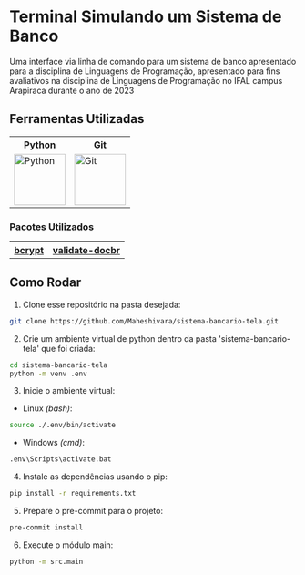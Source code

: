 # Terminal Simulando um Sistema de Banco

Uma interface via linha de comando para um sistema de banco apresentado para a disciplina de Linguagens de Programação, apresentado para fins avaliativos na disciplina de Linguagens de Programação no IFAL campus Arapiraca durante o ano de 2023

## Ferramentas Utilizadas

<div>
  <table>
    <tr>
      <th style="text-align:center">Python</th>
      <th style="text-align:center">Git</th>
    </tr>
    <tr>
      <td><a href="https://www.python.org"><img src="https://s3.dualstack.us-east-2.amazonaws.com/pythondotorg-assets/media/files/python-logo-only.svg" height="90" alt="Python" /></a></td>
      <td><a href="https://git-scm.com"><img src="https://git-scm.com/images/logos/downloads/Git-Icon-1788C.svg" height="90" alt="Git" /></a></td>
    </tr>
  </table>
</div>

### Pacotes Utilizados

<div>
  <table>
    <tr>
      <th style="text-align:center"><a href="https://pypi.org/project/bcrypt/">bcrypt</th>
      <th style="text-align:center"><a href="https://pypi.org/project/validate-docbr/">validate-docbr</th>
    </tr>
  </table>
</div>

## Como Rodar

1. Clone esse repositório na pasta desejada:

```bash
git clone https://github.com/Maheshivara/sistema-bancario-tela.git
```

2. Crie um ambiente virtual de python dentro da pasta 'sistema-bancario-tela' que foi criada:

```bash
cd sistema-bancario-tela
python -m venv .env
```

3. Inicie o ambiente virtual:

- Linux _(bash)_:

```bash
source ./.env/bin/activate
```

- Windows _(cmd)_:

```cmd
.env\Scripts\activate.bat
```

4. Instale as dependências usando o pip:

```bash
pip install -r requirements.txt
```

5. Prepare o pre-commit para o projeto:

```bash
pre-commit install
```

6. Execute o módulo main:

```bash
python -m src.main
```
